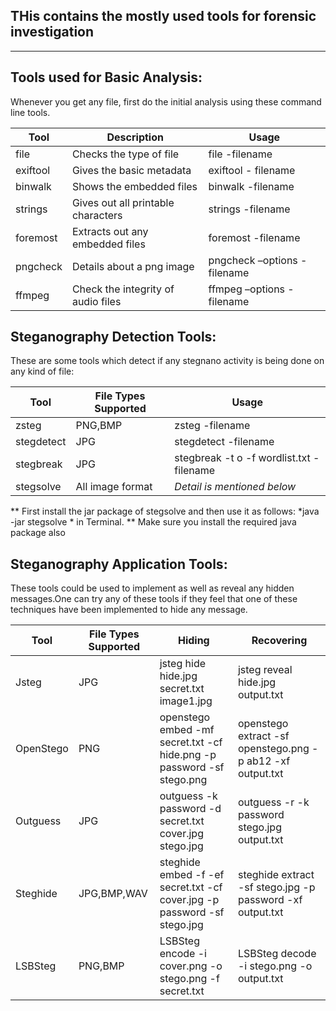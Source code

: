 
## THis contains the mostly used tools for forensic investigation
*****************************************************************
## Tools used for Basic Analysis:

Whenever you get any file, first do the initial analysis using these command line tools. 

|Tool|Description|Usage|
|-----|-------------|-------|
|file|Checks the type of file|file -filename|
|exiftool|Gives the basic metadata|exiftool - filename |
|binwalk|Shows the embedded files| binwalk -filename |
|strings | Gives out all printable characters | strings -filename |
|foremost | Extracts out any embedded files | foremost -filename |
|pngcheck | Details about a png image | pngcheck –options -filename |
|ffmpeg | Check the integrity of audio files | ffmpeg –options -filename |

## Steganography Detection Tools:

These are some tools which detect if any stegnano activity is being done on any kind of file:

| Tool | File Types Supported | Usage | 
|------|----------------------|-------|
|zsteg | PNG,BMP | zsteg -filename|
|stegdetect| JPG | stegdetect -filename |
|stegbreak | JPG | stegbreak -t o -f wordlist.txt -filename|
|stegsolve | All image format | *Detail is mentioned below* |

** First install the jar package of stegsolve and then use it as follows: *java -jar stegsolve * in Terminal. 
** Make sure you install the required java package also  

## Steganography Application Tools: 

These tools could be used to implement as well as reveal any hidden messages.One can try any of these tools if they feel that one of these techniques have been implemented to hide any message. 

| Tool | File Types Supported| Hiding | Recovering |
|------|---------------------|--------|------------|
|Jsteg | JPG |  jsteg hide hide.jpg secret.txt image1.jpg | jsteg reveal hide.jpg output.txt
|OpenStego| PNG | openstego embed -mf secret.txt -cf hide.png -p password -sf stego.png | openstego extract -sf openstego.png -p ab12 -xf output.txt|
|Outguess| JPG | outguess -k password -d secret.txt cover.jpg stego.jpg | outguess -r -k password stego.jpg output.txt |
|Steghide| JPG,BMP,WAV | steghide embed -f -ef secret.txt -cf cover.jpg -p password -sf stego.jpg | steghide extract -sf stego.jpg -p password -xf output.txt | 
|LSBSteg| PNG,BMP | LSBSteg encode -i cover.png -o stego.png -f secret.txt | LSBSteg decode -i stego.png -o output.txt |











